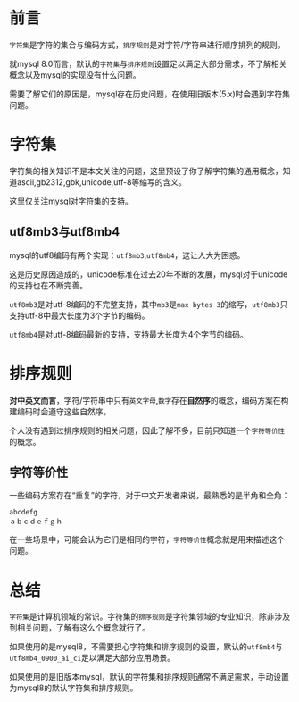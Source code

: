 # 前言

`字符集`是字符的集合与编码方式，`排序规则`是对字符/字符串进行顺序排列的规则。

就mysql 8.0而言，默认的`字符集`与`排序规则`设置足以满足大部分需求，不了解相关概念以及mysql的实现没有什么问题。

需要了解它们的原因是，mysql存在历史问题，在使用旧版本(5.x)时会遇到字符集问题。

# 字符集

字符集的相关知识不是本文关注的问题，这里预设了你了解字符集的通用概念，知道ascii,gb2312,gbk,unicode,utf-8等缩写的含义。

这里仅关注mysql对字符集的支持。

## utf8mb3与utf8mb4

mysql的utf8编码有两个实现：`utf8mb3`,`utf8mb4`，这让人大为困惑。

这是历史原因造成的，unicode标准在过去20年不断的发展，mysql对于unicode的支持也在不断完善。

`utf8mb3`是对utf-8编码的不完整支持，其中`mb3`是`max bytes 3`的缩写，`utf8mb3`只支持utf-8中最大长度为3个字节的编码。

`utf8mb4`是对utf-8编码最新的支持，支持最大长度为4个字节的编码。

# 排序规则

**对中英文而言**，字符/字符串中只有`英文字母`,`数字`存在**自然序**的概念，编码方案在构建编码时会遵守这些自然序。

个人没有遇到过排序规则的相关问题，因此了解不多，目前只知道一个`字符等价性`的概念。

## 字符等价性

一些编码方案存在“重复”的字符，对于中文开发者来说，最熟悉的是半角和全角：

```
abcdefg
ａｂｃｄｅｆｇｈ
```

在一些场景中，可能会认为它们是相同的字符，`字符等价性`概念就是用来描述这个问题。

# 总结

`字符集`是计算机领域的常识。字符集的`排序规则`是字符集领域的专业知识，除非涉及到相关问题，了解有这么个概念就行了。

如果使用的是mysql8，不需要担心字符集和排序规则的设置，默认的`utf8mb4`与`utf8mb4_0900_ai_ci`足以满足大部分应用场景。

如果使用的是旧版本mysql，默认的字符集和排序规则通常不满足需求，手动设置为mysql8的默认字符集和排序规则。